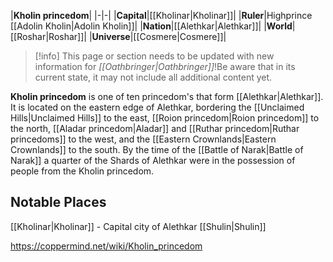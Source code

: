 |**Kholin princedom**|
|-|-|
|**Capital**|[[Kholinar\|Kholinar]]|
|**Ruler**|Highprince [[Adolin Kholin\|Adolin Kholin]]|
|**Nation**|[[Alethkar\|Alethkar]]|
|**World**|[[Roshar\|Roshar]]|
|**Universe**|[[Cosmere\|Cosmere]]|
> [!info] This page or section needs to be updated with new information for *[[Oathbringer\|Oathbringer]]*!Be aware that in its current state, it may not include all additional content yet.

**Kholin princedom** is one of ten princedom's that form [[Alethkar\|Alethkar]].
It is located on the eastern edge of Alethkar, bordering the [[Unclaimed Hills\|Unclaimed Hills]] to the east, [[Roion princedom\|Roion princedom]] to the north, [[Aladar princedom\|Aladar]] and [[Ruthar princedom\|Ruthar princedoms]] to the west, and the [[Eastern Crownlands\|Eastern Crownlands]] to the south.
By the time of the [[Battle of Narak\|Battle of Narak]] a quarter of the Shards of Alethkar were in the possession of people from the Kholin princedom.

## Notable Places
[[Kholinar\|Kholinar]] - Capital city of Alethkar
[[Shulin\|Shulin]]


https://coppermind.net/wiki/Kholin_princedom